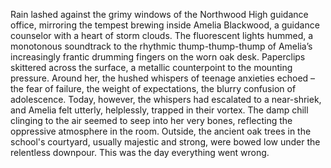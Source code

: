 Rain lashed against the grimy windows of the Northwood High guidance office, mirroring the tempest brewing inside Amelia Blackwood, a guidance counselor with a heart of storm clouds.  The fluorescent lights hummed, a monotonous soundtrack to the rhythmic thump-thump-thump of Amelia’s increasingly frantic drumming fingers on the worn oak desk.  Paperclips skittered across the surface, a metallic counterpoint to the mounting pressure.  Around her, the hushed whispers of teenage anxieties echoed – the fear of failure, the weight of expectations, the blurry confusion of adolescence.  Today, however, the whispers had escalated to a near-shriek, and Amelia felt utterly, helplessly, trapped in their vortex.  The damp chill clinging to the air seemed to seep into her very bones, reflecting the oppressive atmosphere in the room.  Outside, the ancient oak trees in the school's courtyard, usually majestic and strong, were bowed low under the relentless downpour.  This was the day everything went wrong.
